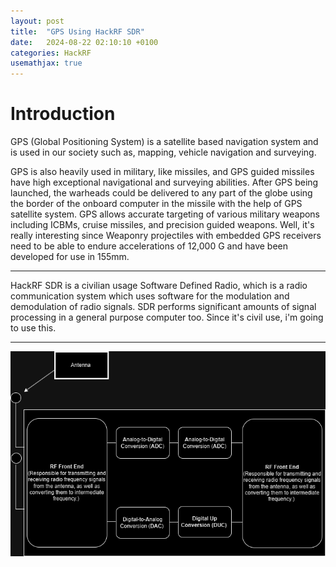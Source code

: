 ```yaml
---
layout: post
title:  "GPS Using HackRF SDR"
date:   2024-08-22 02:10:10 +0100
categories: HackRF
usemathjax: true
---
```


# Introduction 

GPS (Global Positioning System) is a satellite based navigation system and is used in our society such as, mapping, vehicle navigation and surveying. 

GPS is also heavily used in military, like missiles, and GPS guided missiles have high exceptional navigational and surveying abilities. After GPS being launched, the warheads could be delivered to any part of the globe using the border of the onboard computer in the missile with the help of GPS satellite system. 
GPS allows accurate targeting of various military weapons including ICBMs, cruise missiles, and precision guided weapons. 
Well, it's really interesting since Weaponry projectiles with embedded GPS receivers need to be able to endure accelerations of 
12,000 G and have been developed for use in 155mm. 

--- 

HackRF SDR is a civilian usage Software Defined Radio, which is a radio communication system which uses software for the modulation and demodulation of radio signals. SDR performs significant amounts of signal processing in a general purpose computer too. Since it's civil use, i'm going to use this. 

---

![SDR Architecture](https://github.com/Mardcelo/mardcelo.github.io/blob/f306249c08a17eccdbbcfebf3b3e9eb0bdf0db95/_posts/Images/SDR_arch.png)

